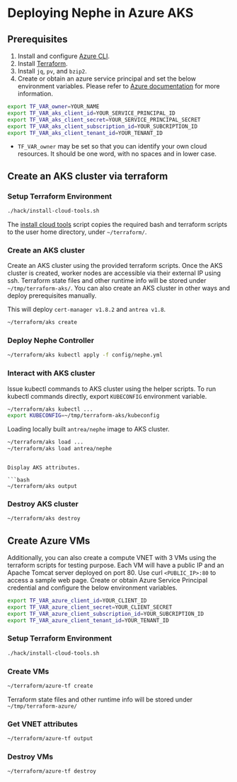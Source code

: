 # Deploying Nephe in Azure AKS

## Prerequisites

1. Install and configure [Azure CLI](https://docs.microsoft.com/en-us/cli/azure/install-azure-cli?view=azure-cli-latest).
2. Install [Terraform](https://learn.hashicorp.com/terraform/getting-started/install.html).
3. Install `jq`, `pv`, and `bzip2`.
4. Create or obtain an azure service principal and set the below environment
   variables. Please refer to [Azure documentation](https://docs.microsoft.com/en-us/azure/active-directory/develop/howto-create-service-principal-portal#create-an-azure-active-directory-application)
   for more information.

```bash
export TF_VAR_owner=YOUR_NAME
export TF_VAR_aks_client_id=YOUR_SERVICE_PRINCIPAL_ID
export TF_VAR_aks_client_secret=YOUR_SERVICE_PRINCIPAL_SECRET
export TF_VAR_aks_client_subscription_id=YOUR_SUBCRIPTION_ID
export TF_VAR_aks_client_tenant_id=YOUR_TENANT_ID
```

- `TF_VAR_owner` may be set so that you can identify your own cloud resources.
  It should be one word, with no spaces and in lower case.

## Create an AKS cluster via terraform

### Setup Terraform Environment

```bash
./hack/install-cloud-tools.sh
```

The [install cloud tools](../hack/install-cloud-tools.sh) script copies the
required bash and terraform scripts to the user home directory, under
`~/terraform/`.

### Create an AKS cluster

Create an AKS cluster using the provided terraform scripts. Once the AKS cluster
is created, worker nodes are accessible via their external IP using ssh.
Terraform state files and other runtime info will be stored under
`~/tmp/terraform-aks/`. You can also create an AKS cluster in other ways and
deploy prerequisites manually.

This will deploy `cert-manager v1.8.2` and `antrea v1.8`.

```bash
~/terraform/aks create
```

### Deploy Nephe Controller

```bash
~/terraform/aks kubectl apply -f config/nephe.yml
```

### Interact with AKS cluster

Issue kubectl commands to AKS cluster using the helper scripts. To run kubectl
commands directly, export `KUBECONFIG` environment variable.

```bash
~/terraform/aks kubectl ...
export KUBECONFIG=~/tmp/terraform-aks/kubeconfig
```

Loading locally built `antrea/nephe` image to AKS cluster.

```bash
~/terraform/aks load ...
~/terraform/aks load antrea/nephe
```
```

Display AKS attributes.

```bash
~/terraform/aks output
```

### Destroy AKS cluster

```bash
~/terraform/aks destroy
```

## Create Azure VMs

Additionally, you can also create a compute VNET with 3 VMs using the terraform
scripts for testing purpose. Each VM will have a public IP and an Apache Tomcat
server deployed on port 80. Use curl `<PUBLIC_IP>:80` to access a sample web
page. Create or obtain Azure Service Principal credential and configure the
below environment variables.

```bash
export TF_VAR_azure_client_id=YOUR_CLIENT_ID
export TF_VAR_azure_client_secret=YOUR_CLIENT_SECRET
export TF_VAR_azure_client_subscription_id=YOUR_SUBCRIPTION_ID
export TF_VAR_azure_client_tenant_id=YOUR_TENANT_ID
```

### Setup Terraform Environment

```bash
./hack/install-cloud-tools.sh
```

### Create VMs

```bash
~/terraform/azure-tf create
```

Terraform state files and other runtime info will be stored under
`~/tmp/terraform-azure/`

### Get VNET attributes

```bash
~/terraform/azure-tf output
```

### Destroy VMs

```bash
~/terraform/azure-tf destroy
```
